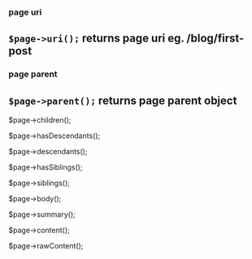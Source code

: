 
### page uri

`$page->uri();` returns page uri eg. /blog/first-post
---
### page parent

`$page->parent();` returns page parent object
---
$page->children();

$page->hasDescendants();

$page->descendants();

$page->hasSiblings();

$page->siblings();

$page->body();

$page->summary();

$page->content();

$page->rawContent();
